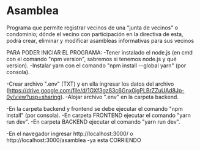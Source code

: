 # Asamblea
Programa que permite registrar vecinos de una "junta de vecinos" o condominio; dónde el vecino con participación en la directiva de esta, podrá crear, eliminar y modificar asambleas informativas para sus vecinos

PARA PODER INICIAR EL PROGRAMA:
-Tener instalado el node.js (en cmd con el comando "npm version", sabremos si tenemos node.js y qué version).
-Instalar yarn con el comando "npm install --global yarn" (por consola).

-Crear archivo ".env" (TXT) y en ella ingresar los datos del archivo (https://drive.google.com/file/d/1OXf3gz83c6Gnx0igPLBrZZuUAd8Jp-0y/view?usp=sharing).
-Alojar archivo ".env" en la carpeta backend.

-En la carpeta backend y frontend se debe ejecutar el comando "npm install" (por consola).
-En carpeta FRONTEND ejecutar el comando "yarn run dev".
-En carpeta BACKEND ejecutar el comando "yarn run dev".

-En el navegador ingresar http://localhost:3000/ o http://localhost:3000/asamblea
-ya esta CORRIENDO
